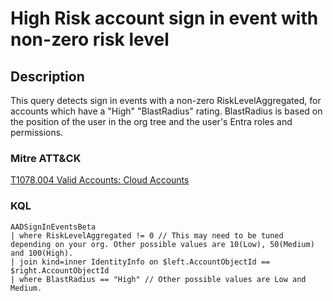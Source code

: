 # High Risk account sign in event with non-zero risk level

## Description
This query detects sign in events with a non-zero RiskLevelAggregated, for accounts which have a "High" "BlastRadius" rating. BlastRadius is based on the position of the user in the org tree and the user's Entra roles and permissions.

### Mitre ATT&CK

[T1078.004 Valid Accounts: Cloud Accounts](https://attack.mitre.org/techniques/T1078/004/)

### KQL

```KQL
AADSignInEventsBeta
| where RiskLevelAggregated != 0 // This may need to be tuned depending on your org. Other possible values are 10(Low), 50(Medium) and 100(High).
| join kind=inner IdentityInfo on $left.AccountObjectId == $right.AccountObjectId
| where BlastRadius == "High" // Other possible values are Low and Medium.
